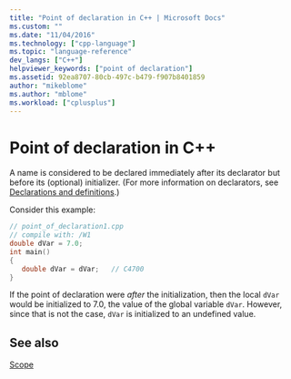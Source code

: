 ```yaml
---
title: "Point of declaration in C++ | Microsoft Docs"
ms.custom: ""
ms.date: "11/04/2016"
ms.technology: ["cpp-language"]
ms.topic: "language-reference"
dev_langs: ["C++"]
helpviewer_keywords: ["point of declaration"]
ms.assetid: 92ea8707-80cb-497c-b479-f907b8401859
author: "mikeblome"
ms.author: "mblome"
ms.workload: ["cplusplus"]
---
```

# Point of declaration in C++
A name is considered to be declared immediately after its declarator but before its (optional) initializer. (For more information on declarators, see [Declarations and definitions](declarations-and-definitions-cpp.md).)  
  
 Consider this example:  
  
```cpp 
// point_of_declaration1.cpp  
// compile with: /W1   
double dVar = 7.0;  
int main()  
{  
   double dVar = dVar;   // C4700  
}  
```  
  
 If the point of declaration were *after* the initialization, then the local `dVar` would be initialized to 7.0, the value of the global variable `dVar`. However, since that is not the case, `dVar` is initialized to an undefined value.  
  
## See also  
 [Scope](../cpp/scope-visual-cpp.md)
